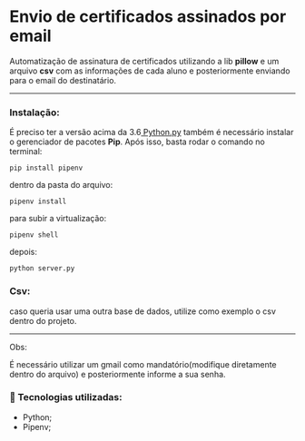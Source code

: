 # Envio de certificados assinados por email

Automatização de assinatura de certificados utilizando a lib  **pillow** e um arquivo **csv** com as informações de cada aluno e posteriormente enviando para o email do destinatário.
<hr>

### Instalação:
É preciso ter a versão acima da 3.6<a href='https://www.python.org/'> Python.py</a> 
também é necessário instalar o gerenciador de pacotes **Pip**. 
Após isso, basta rodar o comando no terminal:

```
pip install pipenv
```
dentro da pasta do arquivo: 
```
pipenv install
```
para subir a virtualização:
```
pipenv shell
```
depois: 
```
python server.py 
```
### Csv:
caso queria usar uma outra base de dados, utilize como exemplo o csv dentro do projeto.
<hr> 
Obs:

 É necessário utilizar  um gmail como mandatório(modifique diretamente dentro do arquivo) e posteriormente informe a sua senha.

### 🚀 Tecnologias utilizadas:
  - Python;
  - Pipenv;
